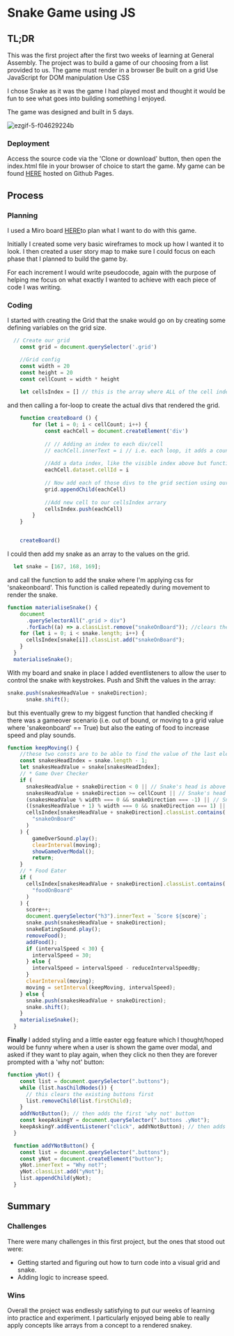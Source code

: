 # Snake Game using JS


## TL;DR
This was the first project after the first two weeks of learning at General Assembly. The project was to 
build a game of our choosing from a list provided to us. 
The game must render in a browser
Be built on a grid
Use JavaScript for DOM manipulation
Use CSS

I chose Snake as it was the game I had played most and thought it would be fun to see what goes into building something I enjoyed. 

The game was designed and built in 5 days.

![ezgif-5-f04629224b](https://github.com/rowkee/game-project/assets/57187565/ad071b2c-1cfb-421a-b192-ea88a6556720)

### Deployment

Access the source code via the 'Clone or download' button, then open the index.html file in your browser of choice to start the game.
My game can be found [HERE](https://rowkee.github.io/game-project/) hosted on Github Pages. 



## Process

### Planning
I used a Miro board [HERE](https://miro.com/app/board/uXjVMkqdF3g=/?share_link_id=634871169238)to plan what I want to do with this game. 

Initially I created some very basic wireframes to mock up how I wanted it to look. I then created a user story map to make sure I could focus on each phase that I planned to build the game by. 

For each increment I would write pseudocode, again with the purpose of helping me focus on what exactly I wanted to achieve with each piece of code I was writing. 

### Coding 

I started with creating the Grid that the snake would go on by creating some defining variables on the grid size.
``` javascript
  // Create our grid
    const grid = document.querySelector('.grid')

    //Grid config
    const width = 20
    const height = 20
    const cellCount = width * height
    
    let cellsIndex = [] // this is the array where ALL of the cell indexs will be stored for us to access and target in functions 
```
and then calling a for-loop to create the actual divs that rendered the grid.

``` javascript
    function createBoard () {
        for (let i = 0; i < cellCount; i++) {
            const eachCell = document.createElement('div')
            
            // // Adding an index to each div/cell
            // eachCell.innerText = i // i.e. each loop, it adds a count of the loop to each cell.
    
            //Add a data index, like the visible index above but functionally usable for the game
            eachCell.dataset.cellId = i
    
            // Now add each of those divs to the grid section using our grid const
            grid.appendChild(eachCell)
  
            //Add new cell to our cellsIndex arrary 
            cellsIndex.push(eachCell)
        }
    }


    createBoard()
```
I could then add my snake as an array to the values on the grid.

``` javascript
  let snake = [167, 168, 169];
```
and call the function to add the snake where I'm applying css for 'snakeonboard'. This function is called repeatedly during movement to render the snake. 

``` javascript
function materialiseSnake() {
    document
      .querySelectorAll(".grid > div")
      .forEach((a) => a.classList.remove("snakeOnBoard")); //clears the classes before moving the snake
    for (let i = 0; i < snake.length; i++) {
      cellsIndex[snake[i]].classList.add("snakeOnBoard");
    }
  }
  materialiseSnake();
```
With my board and snake in place I added eventlisteners to allow the user to control the snake with keystrokes. Push and Shift the values in the array:
``` javascript
snake.push(snakesHeadValue + snakeDirection);
      snake.shift();
```
but this eventually grew to my biggest function that handled checking if there was a gameover scenario (i.e. out of bound, or moving to a grid value where 'snakeonboard' == True) but also the eating of food to increase speed and play sounds. 

``` javascript
function keepMoving() {
    //these two consts are to be able to find the value of the last element, and move the head of the snake according to the KEY press
    const snakesHeadIndex = snake.length - 1;
    let snakesHeadValue = snake[snakesHeadIndex];
    // * Game Over Checker
    if (
      snakesHeadValue + snakeDirection < 0 || // Snake's head is above the top boundary
      snakesHeadValue + snakeDirection >= cellCount || // Snake's head is below the bottom boundary
      (snakesHeadValue % width === 0 && snakeDirection === -1) || // Snake's head is on the left edge
      ((snakesHeadValue + 1) % width === 0 && snakeDirection === 1) || // Snake's head is on the right edge
      cellsIndex[snakesHeadValue + snakeDirection].classList.contains(
        "snakeOnBoard"
      )
    ) {
        gameOverSound.play();
        clearInterval(moving);
        showGameOverModal();
        return;
    }
    // * Food Eater
    if (
      cellsIndex[snakesHeadValue + snakeDirection].classList.contains(
        "foodOnBoard"
      )
    ) {
      score++;
      document.querySelector("h3").innerText = `Score ${score}`;
      snake.push(snakesHeadValue + snakeDirection);
      snakeEatingSound.play();
      removeFood();
      addFood();
      if (intervalSpeed < 30) {
        intervalSpeed = 30;
      } else {
        intervalSpeed = intervalSpeed - reduceIntervalSpeedBy;
      }
      clearInterval(moving);
      moving = setInterval(keepMoving, intervalSpeed);
    } else {
      snake.push(snakesHeadValue + snakeDirection);
      snake.shift();
    }
    materialiseSnake();
  }
```
**Finally** I added styling and a little easter egg feature which I thought/hoped would be funny where when a user is shown the game over modal, and asked if they want to play again, when they click no then they are forever prompted with a 'why not' button:
``` javascript
function yNot() {
    const list = document.querySelector(".buttons");
    while (list.hasChildNodes()) {
      // this clears the existing buttons first
      list.removeChild(list.firstChild);
    }
    addYNotButton(); // then adds the first 'why not' button
    const keepAskingY = document.querySelector(".buttons .yNot");
    keepAskingY.addEventListener("click", addYNotButton); // then adds a listeners that keeps running the function each time the button is clicked
  }

  function addYNotButton() {
    const list = document.querySelector(".buttons");
    const yNot = document.createElement("button");
    yNot.innerText = "Why not?";
    yNot.classList.add("yNot");
    list.appendChild(yNot);
  }
```

## Summary
### Challenges 
There were many challenges in this first project, but the ones that stood out were:
* Getting started and figuring out how to turn code into a visual grid and snake.
* Adding logic to increase speed.


### Wins
Overall the project was endlessly satisfying to put our weeks of learning into practice and experiment. I particularly enjoyed being able to really apply concepts like arrays from a concept to a rendered snakey. 
